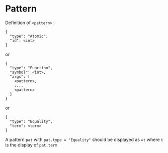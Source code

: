 # Pattern

Definition of `<pattern>` :

```
{
  "type": "Atomic";
  "id": <int>
}
```
or
```
{
  "type": "Function",
  "symbol": <int>,
  "args": [
    <pattern>,
    ...,
    <pattern>
  ]
}
```
or
```
{
  "type": "Equality",
  "term": <term>
}
```

A pattern `pat` with `pat.type = "Equality"` should be displayed
as `=t` where `t` is the display of `pat.term`
